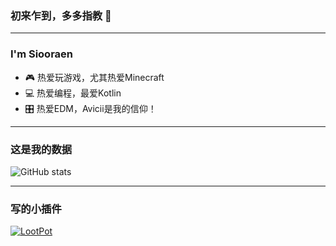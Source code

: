 ### 初来乍到，多多指教 👋

***

### I'm Siooraen
- 🎮 热爱玩游戏，尤其热爱Minecraft
- 💻 热爱编程，最爱Kotlin
- 🎛️ 热爱EDM，Avicii是我的信仰！

***

### 这是我的数据
![GitHub stats](https://github-readme-stats.vercel.app/api?username=Siooraen&bg_color=50,cbbc9b,459cc9&include_all_commits=true&count_private=true&show_icons=true)

***

### 写的小插件
[![LootPot](https://github-readme-stats.vercel.app/api/pin/?username=Siooraen&repo=LootPot)](https://github.com/inrhor/QuestEngine)
